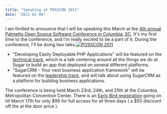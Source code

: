 ```yaml
---
title: "Speaking at POSSCON 2011"
date: "2011-02-08"
---
```


I am thrilled to announce that I will be speaking this March at the [4th annual Palmetto Open Source Software Conference in Columbia, SC](http://www.posscon.org/). It's my first time to the conference, and I'm really excited to be a part of it. During the conference, I'll be doing two talks.[![](images/posscon_logo_trans.png "POSSCON 2011")](http://www.posscon.org/)

- "Developing Easily Deployable PHP Applications" will be featured on the [technical track](http://www.posscon.org/technical2011), which is a talk centering around all the things we do at Sugar to build an app that deployed on several different platforms.
- "SugarCRM - Your next business application framework" will be featured on the [leadership track](http://www.posscon.org/leadership2011), and will talk about using SugarCRM as a platform for building business applications.

The conference is being held March 23rd, 24th, and 25th at the Columbia Metropolitan Convention Center. There is an [Early Bird registration](http://www.posscon.org/register/) going on till March 17th for only $99 for full access for all three days ( a $50 discount off the at the door price ).
